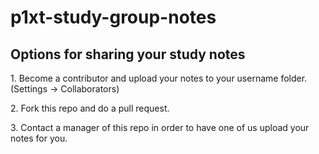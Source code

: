 # p1xt-study-group-notes

## Options for sharing your study notes

1\. Become a contributor and upload your notes to your username folder. (Settings -> Collaborators)

2\. Fork this repo and do a pull request.

3\. Contact a manager of this repo in order to have one of us upload your notes for you.
